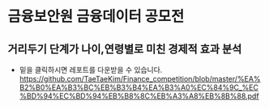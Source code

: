 # 금융보안원 금융데이터 공모전
## 거리두기 단계가 나이,연령별로 미친 경제적 효과 분석

* 밑을 클릭하시면 레포트를 다운받을 수 있습니다.
https://github.com/TaeTaeKim/Finance_competition/blob/master/%EA%B2%B0%EA%B3%BC%EB%B3%B4%EA%B3%A0%EC%84%9C_%EC%BD%94%EC%BD%94%EB%B8%8C%EB%A3%A8%EB%8B%88.pdf
